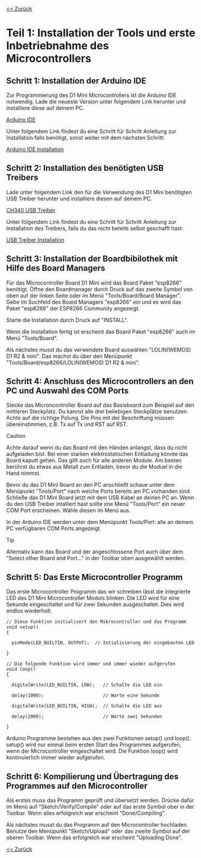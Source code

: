 [<< Zurück](../README.md)

# Teil 1: Installation der Tools und erste Inbetriebnahme des Microcontrollers

## Schritt 1: Installation der Arduino IDE

Zur Programmierung des D1 Mini Microcontrollers ist die Arduino IDE notwendig. Lade die neueste Version unter folgendem Link herunter und installiere diese auf deinem PC.

[Arduino IDE](https://www.arduino.cc/en/software)

Unter folgendem Link findest du eine Schritt für Schritt Anleitung zur Installation falls benötigt, sonst weiter mit dem nächsten Schritt:

[Arduino IDE Installation](ArduinoIDE/README.md)

## Schritt 2: Installation des benötigten USB Treibers

Lade unter folgendem Link den für die Verwendung des D1 Mini benötigten USB Treiber herunter und installiere diesen auf deinem PC.

[CH340 USB Treiber](https://github.com/wemos/ch340_driver/raw/master/CH341SER_WIN_3.5.ZIP)

Unter folgendem Link findest du eine Schritt für Schritt Anleitung zur Installation des Treibers, falls du das nicht bereits selbst geschafft hast:

[USB Treiber Installation](USBTreiber/README.md)


## Schritt 3: Installation der Boardbibilothek mit Hilfe des Board Managers

Für das Microcontroller Board D1 Mini wird das Board Paket "esp8266" benötigt. Öffne den Boardmanager durch Druck auf das zweite Symbol von oben auf der linken Seite oder im Menü "Tools/Board/Board Manager". Gebe im Suchfeld des Board Managers "esp8266" ein und es wird das Paket "esp8266" der ESP8266 Community angezeigt.

Starte die Installation durch Druck auf "INSTALL".

Wenn die Installation fertig ist erscheint das Board Paket "esp8266" auch im Menü "Tools/Board".

Als nächstes musst du das verwendete Board auswählen "LOLIN(WEMOS) D1 R2 & mini". Das machst du über den Menüpunkt "Tools/Board/esp8266/LOLIN(WEMOS) D1 R2 & mini".

## Schritt 4: Anschluss des Microcontrollers an den PC und Auswahl des COM Ports

Stecke das Microncontroller Board auf das Basisboard zum Beispiel auf den mittleren Steckplatz. Du kannst alle drei beliebigen Steckplätze benutzen. Achte auf die richtige Polung. Die Pins mit der Beschriftung müssen übereinstimmen, z.B. Tx auf Tx und RST auf RST.

> [!CAUTION]
> Achte  darauf wenn du das Board mit den Händen anlangst, dass du nicht aufgeladen bist. Bei einer starken elektrostatischen Entladung könnte das Board kaputt gehen. Das gillt auch für alle anderen Module. Am besten berührst du etwas aus Metall zum Entladen, bevor du die Moduel in die Hand nimmst.

Bevor du das D1 Mini Board an den PC anschließt schaue unter dem Menüpunkt "Tools/Port" nach welche Ports bereits am PC vorhanden sind.
Schließe das D1 Mini Board jetzt mit dem USB Kabel an deinen PC an. Wenn du den USB Treiber intalliert hast sollte ime Menü "Tools/Port" ein neuer COM Port erscheinen. Wähle diesen im Menü aus.

In der Arduino IDE werden unter dem Menüpunkt Tools/Port: alle an deinem PC verfügbaren COM Ports angezeigt.

> [!TIP]
> Alternativ kann das Board und der angeschlossene Port auch über dem "Select other Board and Port..." in der Toolbar oben ausgewählt werden.

## Schritt 5: Das Erste Microcontroller Programm

Das erste Microcontroller Programm das wir schreiben lässt die integrierte LED des D1 Mini Microcontroller Moduls blinken. Die LED wird für eine Sekunde eingeschaltet und für zwei Sekunden ausgeschaltet. Dies wird endlos wiederholt.

```
// Diese Funktion initialisert den Mikrocontroller und das Programm
void setup()
{

  pinMode(LED_BUILTIN, OUTPUT);  // Intialisierung der eingebauten LED

}

// Die folgende Funktion wird immer und immer wieder aufgerufen
void loop() 
{

  digitalWrite(LED_BUILTIN, LOW);   // Schalte die LED ein

  delay(1000);                      // Warte eine Sekunde

  digitalWrite(LED_BUILTIN, HIGH);  // Schalte die LED aus

  delay(2000);                      // Warte zwei Sekunden

}
```

Arduino Programme bestehen aus den zwei Funktionen setup() und loop(). setup() wird nur einmal beim ersten Start des Programmes aufgerufen, wenn der Microcontroller eingeschaltet wird. Die Funktion loop() wird kontinuierlich immer wieder aufgerufen.

## Schritt 6: Kompilierung und Übertragung des Programmes auf den Microcontroller

Als erstes muss das Programm geprüft und übersetzt werden. Drücke dafür im Menü auf "Sketch/Verify/Compile" oder auf das erste Symbol ober in der Toolbar. Wenn alles erfolgreich war erscheint "Done/Compiling".

Als nächstes musst du das Programm auf den Microcontroller hochladen. Benutze den Menüpunkt "Sketch/Upload" oder das zweite Symbol auf der oberen Toolbar. Wenn das erfolgreich war erscheint "Uploading Done".

[<< Zurück](../README.md)